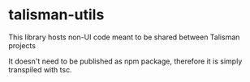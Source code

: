 # talisman-utils

This library hosts non-UI code meant to be shared between Talisman projects

It doesn't need to be published as npm package, therefore it is simply transpiled with tsc.
